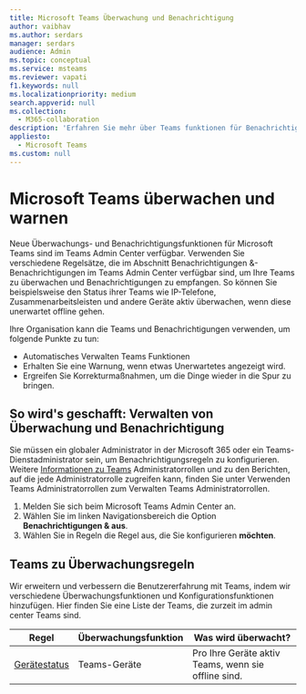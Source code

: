 ```yaml
---
title: Microsoft Teams Überwachung und Benachrichtigung
author: vaibhav
ms.author: serdars
manager: serdars
audience: Admin
ms.topic: conceptual
ms.service: msteams
ms.reviewer: vapati
f1.keywords: null
ms.localizationpriority: medium
search.appverid: null
ms.collection:
  - M365-collaboration
description: 'Erfahren Sie mehr über Teams funktionen für Benachrichtigungen und Benachrichtigungen, die im Microsoft Teams Admin Center verfügbar sind.'
appliesto:
  - Microsoft Teams
ms.custom: null
---
```


# <a name="microsoft-teams-monitoring-and-alerting"></a>Microsoft Teams überwachen und warnen

Neue Überwachungs- und Benachrichtigungsfunktionen für Microsoft Teams sind im Teams Admin Center verfügbar. Verwenden Sie verschiedene Regelsätze, die im  Abschnitt Benachrichtigungen &-Benachrichtigungen im Teams Admin Center verfügbar sind, um Ihre Teams zu überwachen und Benachrichtigungen zu empfangen. So können Sie beispielsweise den Status ihrer Teams wie IP-Telefone, Zusammenarbeitsleisten und andere Geräte aktiv überwachen, wenn diese unerwartet offline gehen.  

Ihre Organisation kann die Teams und Benachrichtigungen verwenden, um folgende Punkte zu tun:

- Automatisches Verwalten Teams Funktionen
- Erhalten Sie eine Warnung, wenn etwas Unerwartetes angezeigt wird.
- Ergreifen Sie Korrekturmaßnahmen, um die Dinge wieder in die Spur zu bringen.

## <a name="how-to-manage-monitoring-and-alerting"></a>So wird's geschafft: Verwalten von Überwachung und Benachrichtigung

 Sie müssen ein globaler Administrator in der Microsoft 365 oder ein Teams-Dienstadministrator sein, um Benachrichtigungsregeln zu konfigurieren. Weitere [Informationen zu Teams](../using-admin-roles.md) Administratorrollen und zu den Berichten, auf die jede Administratorrolle zugreifen kann, finden Sie unter Verwenden Teams Administratorrollen zum Verwalten Teams Administratorrollen.

1. Melden Sie sich beim Microsoft Teams Admin Center an.
2. Wählen Sie im linken Navigationsbereich die Option **Benachrichtigungen & aus**.
3. Wählen Sie in Regeln die Regel aus, die Sie konfigurieren **möchten**.

## <a name="teams-monitoring-rules-reference"></a>Teams zu Überwachungsregeln

Wir erweitern und verbessern die Benutzererfahrung mit Teams, indem wir verschiedene Überwachungsfunktionen und Konfigurationsfunktionen hinzufügen. Hier finden Sie eine Liste der Teams, die zurzeit im admin center Teams sind.


|Regel  |Überwachungsfunktion|Was wird überwacht? |
|---------|---------|---------|
|[Gerätestatus](device-health-status.md)  |Teams-Geräte | Pro Ihre Geräte aktiv Teams, wenn sie offline sind.|